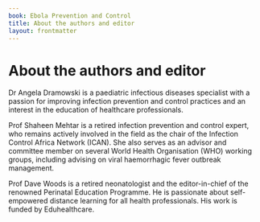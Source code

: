 ```yaml
---
book: Ebola Prevention and Control
title: About the authors and editor
layout: frontmatter
---
```


# About the authors and editor

Dr Angela Dramowski is a paediatric infectious diseases specialist with a passion for improving infection prevention and control practices and an interest in the education of healthcare professionals.

Prof Shaheen Mehtar is a retired infection prevention and control expert, who remains actively involved in the field as the chair of the Infection Control Africa Network (ICAN). She also serves as an advisor and committee member on several World Health Organisation (WHO) working groups, including advising on viral haemorrhagic fever outbreak management.

Prof Dave Woods is a retired neonatologist and the editor-in-chief of the renowned Perinatal Education Programme. He is passionate about self-empowered distance learning for all health professionals. His work is funded by Eduhealthcare.
